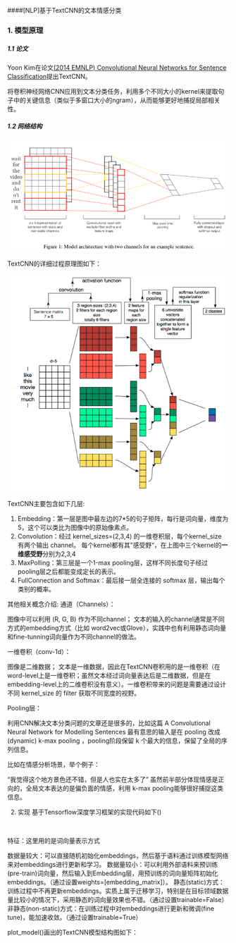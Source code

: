 ####[NLP]基于TextCNN的文本情感分类

### 1. 模型原理
##### 1.1 论文
Yoon Kim在论文[(2014 EMNLP) Convolutional Neural Networks for Sentence Classification](https://arxiv.org/abs/1408.5882)提出TextCNN。

将卷积神经网络CNN应用到文本分类任务，利用多个不同大小的kernel来提取句子中的关键信息（类似于多窗口大小的ngram），从而能够更好地捕捉局部相关性。

##### 1.2 网络结构

![avatar](./pic/textcnn_model_arch.png)

TextCNN的详细过程原理图如下：

![](./pic/textcnn_brief.png)


TextCNN主要包含如下几层:

1. Embedding：第一层是图中最左边的7*5的句子矩阵，每行是词向量，维度为5，这个可以类比为图像中的原始像素点。
2. Convolution：经过 kernel_sizes=(2,3,4) 的一维卷积层，每个kernel_size 有两个输出 channel。
  每个kernel都有其"感受野“，在上图中三个kernel的**一维感受野**分别为2,3,4
3. MaxPolling：第三层是一个1-max pooling层，这样不同长度句子经过pooling层之后都能变成定长的表示。
4. FullConnection and Softmax：最后接一层全连接的 softmax 层，输出每个类别的概率。
  

其他相关概念介绍:
通道（Channels）：

图像中可以利用 (R, G, B) 作为不同channel；
文本的输入的channel通常是不同方式的embedding方式（比如 word2vec或Glove），实践中也有利用静态词向量和fine-tunning词向量作为不同channel的做法。
 

一维卷积（conv-1d）：

图像是二维数据；
文本是一维数据，因此在TextCNN卷积用的是一维卷积（在word-level上是一维卷积；虽然文本经过词向量表达后是二维数据，但是在embedding-level上的二维卷积没有意义）。一维卷积带来的问题是需要通过设计不同 kernel_size 的 filter 获取不同宽度的视野。
 

Pooling层：

利用CNN解决文本分类问题的文章还是很多的，比如这篇 A Convolutional Neural Network for Modelling Sentences 最有意思的输入是在 pooling 改成 (dynamic) k-max pooling ，pooling阶段保留 k 个最大的信息，保留了全局的序列信息。

比如在情感分析场景，举个例子：

“我觉得这个地方景色还不错，但是人也实在太多了”
 虽然前半部分体现情感是正向的，全局文本表达的是偏负面的情感，利用 k-max pooling能够很好捕捉这类信息。

 
2. 实现
基于Tensorflow深度学习框架的实现代码如下()
```python 



```

特征：这里用的是词向量表示方式

数据量较大：可以直接随机初始化embeddings，然后基于语料通过训练模型网络来对embeddings进行更新和学习。
数据量较小：可以利用外部语料来预训练(pre-train)词向量，然后输入到Embedding层，用预训练的词向量矩阵初始化embeddings。（通过设置weights=[embedding_matrix]）。
静态(static)方式：训练过程中不再更新embeddings。实质上属于迁移学习，特别是在目标领域数据量比较小的情况下，采用静态的词向量效果也不错。（通过设置trainable=False）
非静态(non-static)方式：在训练过程中对embeddings进行更新和微调(fine tune)，能加速收敛。（通过设置trainable=True）



plot_model()画出的TextCNN模型结构图如下：


